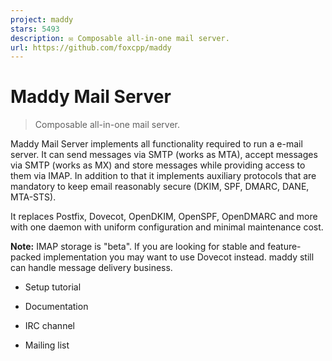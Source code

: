 ```yaml
---
project: maddy
stars: 5493
description: ✉️ Composable all-in-one mail server.
url: https://github.com/foxcpp/maddy
---
```


Maddy Mail Server
=================

> Composable all-in-one mail server.

Maddy Mail Server implements all functionality required to run a e-mail server. It can send messages via SMTP (works as MTA), accept messages via SMTP (works as MX) and store messages while providing access to them via IMAP. In addition to that it implements auxiliary protocols that are mandatory to keep email reasonably secure (DKIM, SPF, DMARC, DANE, MTA-STS).

It replaces Postfix, Dovecot, OpenDKIM, OpenSPF, OpenDMARC and more with one daemon with uniform configuration and minimal maintenance cost.

**Note:** IMAP storage is "beta". If you are looking for stable and feature-packed implementation you may want to use Dovecot instead. maddy still can handle message delivery business.

-   Setup tutorial
    
-   Documentation
    
-   IRC channel
    
-   Mailing list
